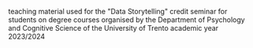 teaching material used for the "Data Storytelling" credit seminar for students on degree courses organised by the Department of Psychology and Cognitive Science of the University of Trento academic year 2023/2024
